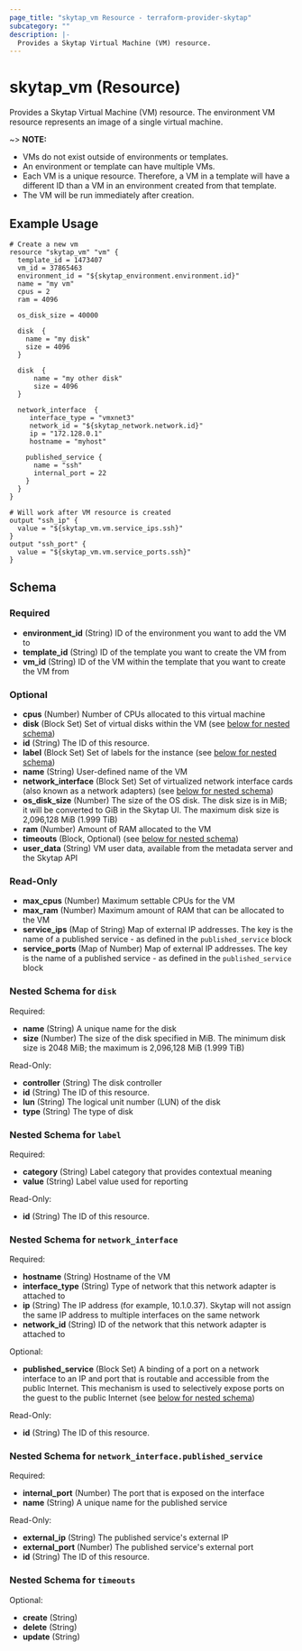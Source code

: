 ```yaml
---
page_title: "skytap_vm Resource - terraform-provider-skytap"
subcategory: ""
description: |-
  Provides a Skytap Virtual Machine (VM) resource.
---
```


# skytap_vm (Resource)

Provides a Skytap Virtual Machine (VM) resource. The environment VM resource represents an image of a single virtual machine.

~> **NOTE:**
* VMs do not exist outside of environments or templates.
* An environment or template can have multiple VMs.
* Each VM is a unique resource. Therefore, a VM in a template will have a different ID than a VM in an environment created from that template.
* The VM will be run immediately after creation.

## Example Usage

```hcl
# Create a new vm
resource "skytap_vm" "vm" {
  template_id = 1473407
  vm_id = 37865463
  environment_id = "${skytap_environment.environment.id}"
  name = "my vm"
  cpus = 2
  ram = 4096

  os_disk_size = 40000

  disk  {
    name = "my disk"
    size = 4096
  }

  disk  {
      name = "my other disk"
      size = 4096
  }

  network_interface  {
     interface_type = "vmxnet3"
     network_id = "${skytap_network.network.id}"
     ip = "172.128.0.1"
     hostname = "myhost"

    published_service {
      name = "ssh"
      internal_port = 22
    }
  }
}

# Will work after VM resource is created
output "ssh_ip" {
  value = "${skytap_vm.vm.service_ips.ssh}"
}
output "ssh_port" {
  value = "${skytap_vm.vm.service_ports.ssh}"
}
```

<!-- schema generated by tfplugindocs -->
## Schema

### Required

- **environment_id** (String) ID of the environment you want to add the VM to
- **template_id** (String) ID of the template you want to create the VM from
- **vm_id** (String) ID of the VM within the template that you want to create the VM from

### Optional

- **cpus** (Number) Number of CPUs allocated to this virtual machine
- **disk** (Block Set) Set of virtual disks within the VM (see [below for nested schema](#nestedblock--disk))
- **id** (String) The ID of this resource.
- **label** (Block Set) Set of labels for the instance (see [below for nested schema](#nestedblock--label))
- **name** (String) User-defined name of the VM
- **network_interface** (Block Set) Set of virtualized network interface cards (also known as a network adapters) (see [below for nested schema](#nestedblock--network_interface))
- **os_disk_size** (Number) The size of the OS disk. The disk size is in MiB; it will be converted to GiB in the Skytap UI. The maximum disk size is 2,096,128 MiB (1.999 TiB)
- **ram** (Number) Amount of RAM allocated to the VM
- **timeouts** (Block, Optional) (see [below for nested schema](#nestedblock--timeouts))
- **user_data** (String) VM user data, available from the metadata server and the Skytap API

### Read-Only

- **max_cpus** (Number) Maximum settable CPUs for the VM
- **max_ram** (Number) Maximum amount of RAM that can be allocated to the VM
- **service_ips** (Map of String) Map of external IP addresses. The key is the name of a published service - as defined in the `published_service` block
- **service_ports** (Map of Number) Map of external IP addresses. The key is the name of a published service - as defined in the `published_service` block

<a id="nestedblock--disk"></a>
### Nested Schema for `disk`

Required:

- **name** (String) A unique name for the disk
- **size** (Number) The size of the disk specified in MiB. The minimum disk size is 2048 MiB; the maximum is 2,096,128 MiB (1.999 TiB)

Read-Only:

- **controller** (String) The disk controller
- **id** (String) The ID of this resource.
- **lun** (String) The logical unit number (LUN) of the disk
- **type** (String) The type of disk


<a id="nestedblock--label"></a>
### Nested Schema for `label`

Required:

- **category** (String) Label category that provides contextual meaning
- **value** (String) Label value used for reporting

Read-Only:

- **id** (String) The ID of this resource.


<a id="nestedblock--network_interface"></a>
### Nested Schema for `network_interface`

Required:

- **hostname** (String) Hostname of the VM
- **interface_type** (String) Type of network that this network adapter is attached to
- **ip** (String) The IP address (for example, 10.1.0.37). Skytap will not assign the same IP address to multiple interfaces on the same network
- **network_id** (String) ID of the network that this network adapter is attached to

Optional:

- **published_service** (Block Set) A binding of a port on a network interface to an IP and port that is routable and accessible from the public Internet. This mechanism is used to selectively expose ports on the guest to the public Internet (see [below for nested schema](#nestedblock--network_interface--published_service))

Read-Only:

- **id** (String) The ID of this resource.

<a id="nestedblock--network_interface--published_service"></a>
### Nested Schema for `network_interface.published_service`

Required:

- **internal_port** (Number) The port that is exposed on the interface
- **name** (String) A unique name for the published service

Read-Only:

- **external_ip** (String) The published service's external IP
- **external_port** (Number) The published service's external port
- **id** (String) The ID of this resource.



<a id="nestedblock--timeouts"></a>
### Nested Schema for `timeouts`

Optional:

- **create** (String)
- **delete** (String)
- **update** (String)
